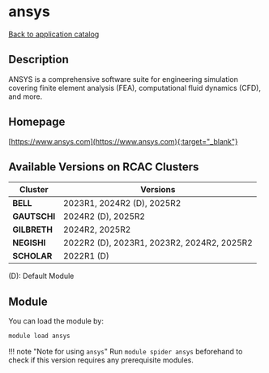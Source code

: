 # ansys

[Back to application catalog](../app_catalog.md)

## Description

ANSYS is a comprehensive software suite for engineering simulation covering finite element analysis (FEA), computational fluid dynamics (CFD), and more.

## Homepage

[https://www.ansys.com](https://www.ansys.com){:target="_blank"}

## Available Versions on RCAC Clusters

|Cluster|Versions|
|---|---|
**BELL**|2023R1, 2024R2 (D), 2025R2
**GAUTSCHI**|2024R2 (D), 2025R2
**GILBRETH**|2024R2, 2025R2
**NEGISHI**|2022R2 (D), 2023R1, 2023R2, 2024R2, 2025R2
**SCHOLAR**|2022R1 (D)

(D): Default Module

## Module

You can load the module by:

```bash
module load ansys
```

!!! note "Note for using `ansys`"
    Run `module spider ansys` beforehand to check if this version requires any prerequisite modules.
